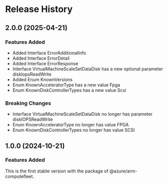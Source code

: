 # Release History
    
## 2.0.0 (2025-04-21)
    
### Features Added

  - Added Interface ErrorAdditionalInfo
  - Added Interface ErrorDetail
  - Added Interface ErrorResponse
  - Interface VirtualMachineScaleSetDataDisk has a new optional parameter diskIopsReadWrite
  - Added Enum KnownVersions
  - Enum KnownAcceleratorType has a new value Fpga
  - Enum KnownDiskControllerTypes has a new value Scsi

### Breaking Changes

  - Interface VirtualMachineScaleSetDataDisk no longer has parameter diskIOPSReadWrite
  - Enum KnownAcceleratorType no longer has value FPGA
  - Enum KnownDiskControllerTypes no longer has value SCSI
    
    
## 1.0.0 (2024-10-21)

### Features Added

This is the first stable version with the package of @azure/arm-computefleet.
